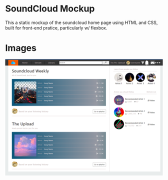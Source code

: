
# SoundCloud Mockup

This a static mockup of the soundcloud home page using HTML and CSS, built for front-end pratice, particularly w/ flexbox.

# Images

![preview image](./preview.png)